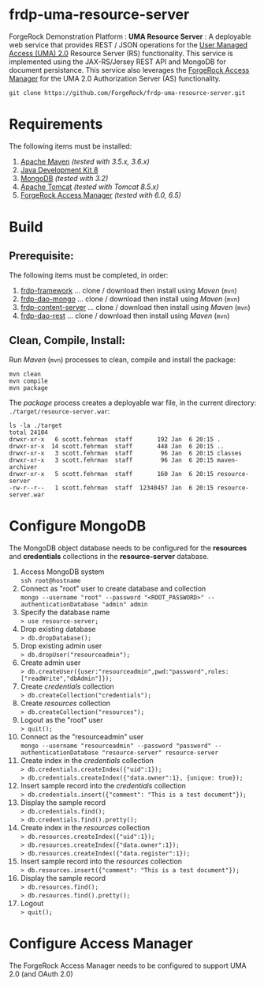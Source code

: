 # frdp-uma-resource-server

ForgeRock Demonstration Platform : **UMA Resource Server** : A deployable web service that provides REST / JSON operations for the [User Managed Access (UMA) 2.0](https://kantarainitiative.org/confluence/display/uma/Home)  Resource Server (RS) functionality.  This service is implemented using the JAX-RS/Jersey REST API and MongoDB for document persistance. This service also leverages the [ForgeRock Access Manager](https://www.forgerock.com/platform/access-management) for the UMA 2.0 Authorization Server (AS) functionality.

`git clone https://github.com/ForgeRock/frdp-uma-resource-server.git`

# Requirements

The following items must be installed:

1. [Apache Maven](https://maven.apache.org/) *(tested with 3.5.x, 3.6.x)*
1. [Java Development Kit 8](https://openjdk.java.net/)
1. [MongoDB](https://www.mongodb.com) *(tested with 3.2)*
1. [Apache Tomcat](https://tomcat.apache.org/index.html) *(tested with Tomcat 8.5.x)*
1. [ForgeRock Access Manager](https://www.forgerock.com/platform/access-management) *(tested with 6.0, 6.5)*

# Build

## Prerequisite:

The following items must be completed, in order:

1. [frdp-framework](https://github.com/ForgeRock/frdp-framework) ... clone / download then install using *Maven* (`mvn`)
1. [frdp-dao-mongo](https://github.com/ForgeRock/frdp-dao-mongo) ... clone / download then install using *Maven* (`mvn`)
1. [frdp-content-server](https://github.com/ForgeRock/frdp-content-server) ... clone / download then install using *Maven* (`mvn`)
1. [frdp-dao-rest](https://github.com/ForgeRock/frdp-dao-rest) ... clone / download then install using *Maven* (`mvn`)

## Clean, Compile, Install:

Run *Maven* (`mvn`) processes to clean, compile and install the package:

```
mvn clean
mvn compile 
mvn package
```

The *package* process creates a deployable war file, in the current directory: `./target/resource-server.war`: 

```
ls -la ./target
total 24104
drwxr-xr-x   6 scott.fehrman  staff       192 Jan  6 20:15 .
drwxr-xr-x  14 scott.fehrman  staff       448 Jan  6 20:15 ..
drwxr-xr-x   3 scott.fehrman  staff        96 Jan  6 20:15 classes
drwxr-xr-x   3 scott.fehrman  staff        96 Jan  6 20:15 maven-archiver
drwxr-xr-x   5 scott.fehrman  staff       160 Jan  6 20:15 resource-server
-rw-r--r--   1 scott.fehrman  staff  12340457 Jan  6 20:15 resource-server.war
```

# Configure MongoDB

The MongoDB object database needs to be configured for the **resources** and **credentials** collections in the **resource-server** database.

1. Access MongoDB system \
`ssh root@hostname`
1. Connect as "root" user to create database and collection \
`mongo --username "root" --password "<ROOT_PASSWORD>" --authenticationDatabase "admin" admin`
1. Specify the database name \
`> use resource-server;`
1. Drop existing database \
`> db.dropDatabase();`
1. Drop existing admin user \
`> db.dropUser("resourceadmin");`
1. Create admin user \
`> db.createUser({user:"resourceadmin",pwd:"password",roles:["readWrite","dbAdmin"]});`
1. Create *credentials* collection \
`> db.createCollection("credentials");`
1. Create *resources* collection \
`> db.createCollection("resources");`
1. Logout as the "root" user \
`> quit();`
1. Connect as the "resourceadmin" user \
`mongo --username "resourceadmin" --password "password" --authenticationDatabase "resource-server" resource-server`
1. Create index in the *credentials* collection \
`> db.credentials.createIndex({"uid":1});` \
`> db.credentials.createIndex({"data.owner":1}, {unique: true});`
1. Insert sample record into the *credentials* collection \
`> db.credentials.insert({"comment": "This is a test document"});`
1. Display the sample record \
`> db.credentials.find();` \
`> db.credentials.find().pretty();`
1. Create index in the *resources* collection \
`> db.resources.createIndex({"uid":1});` \
`> db.resources.createIndex({"data.owner":1});` \
`> db.resources.createIndex({"data.register":1});`
1. Insert sample record into the *resources* collection \
`> db.resources.insert({"comment": "This is a test document"});`
1. Display the sample record \
`> db.resources.find();` \
`> db.resources.find().pretty();`
1. Logout \
`> quit();`

# Configure Access Manager

The ForgeRock Access Manager needs to be configured to support UMA 2.0 (and OAuth 2.0)

